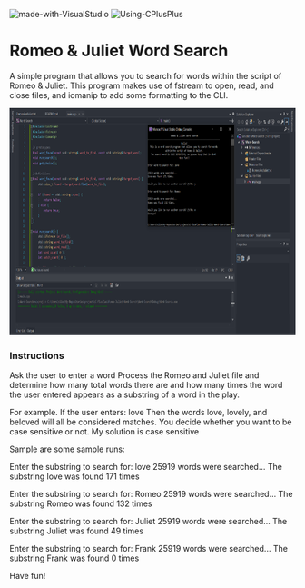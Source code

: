 ![made-with-VisualStudio](https://img.shields.io/badge/Made%20With-Visual%20Studio-ba88f3)  ![Using-CPlusPlus](https://img.shields.io/badge/Using-C%2B%2B-ff69b4)

# Romeo & Juliet Word Search
A simple program that allows you to search for words within the script of Romeo & Juliet. 
This program makes use of fstream to open, read, and close files, and iomanip to add some formatting to the CLI.

<img src="./assets/screenshot.png"
     alt="Img"
     style="margin-right: 10px; height: 400px;" />

### Instructions
Ask the user to enter a word
Process the Romeo and Juliet file and determine how many total words there are
and how many times the word the user entered appears as a substring of a word in the play.

For example.
If the user enters: love
Then the words love, lovely, and beloved will all be considered matches.
You decide whether you want to be case sensitive or not. My solution is case sensitive

Sample are some sample runs:

Enter the substring to search for: love
25919 words were searched...
The substring love was found 171 times

Enter the substring to search for: Romeo
25919 words were searched...
The substring Romeo was found 132 times

Enter the substring to search for: Juliet
25919 words were searched...
The substring Juliet was found 49 times

Enter the substring to search for: Frank
25919 words were searched...
The substring Frank was found 0 times

Have fun!